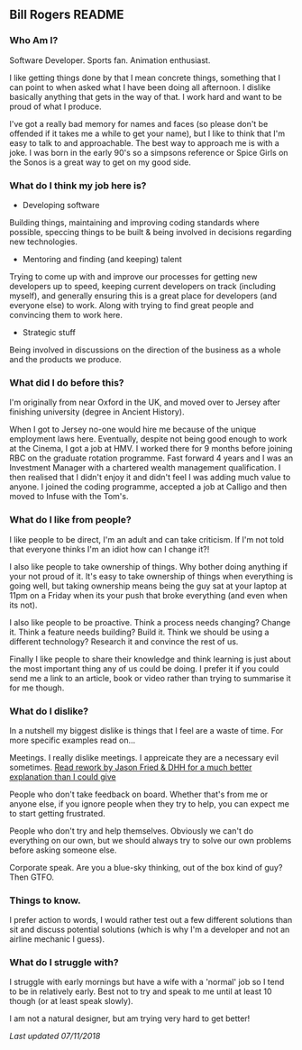 ## Bill Rogers README

### Who Am I?

Software Developer. Sports fan. Animation enthusiast.

I like getting things done by that I mean concrete things, something that I can point to when asked what I have been doing all afternoon. I dislike basically anything that gets in the way of that. I work hard and want to be proud of what I produce. 

I've got a really bad memory for names and faces (so please don't be offended if it takes me a while to get your name), but I like to think that I'm easy to talk to and approachable. The best way to approach me is with a joke. I was born in the early 90's so a simpsons reference or Spice Girls on the Sonos is a great way to get on my good side.

### What do I think my job here is?

- Developing software

Building things, maintaining and improving coding standards where possible, speccing things to be built & being involved in decisions regarding new technologies.

- Mentoring and finding (and keeping) talent

Trying to come up with and improve our processes for getting new developers up to speed, keeping current developers on track (including myself), and generally ensuring this is a great place for developers (and everyone else) to work. Along with trying to find great people and convincing them to work here.

- Strategic stuff

Being involved in discussions on the direction of the business as a whole and the products we produce.

### What did I do before this?

I'm originally from near Oxford in the UK, and moved over to Jersey after finishing university (degree in Ancient History).

When I got to Jersey no-one would hire me because of the unique employment laws here. Eventually, despite not being good enough to work at the Cinema, I got a job at HMV. I worked there for 9 months before joining RBC on the graduate rotation programme. Fast forward 4 years and I was an Investment Manager with a chartered wealth management qualification. I then realised that I didn't enjoy it and didn't feel I was adding much value to anyone. I joined the coding programme, accepted a job at Calligo and then moved to Infuse with the Tom's.

### What do I like from people?

I like people to be direct, I'm an adult and can take criticism. If I'm not told that everyone thinks I'm an idiot how can I change it?!

I also like people to take ownership of things. Why bother doing anything if your not proud of it. It's easy to take ownership of things when everything is going well, but taking ownership means being the guy sat at your laptop at 11pm on a Friday when its your push that broke everything (and even when its not).

I also like people to be proactive. Think a process needs changing? Change it. Think a feature needs building? Build it. Think we should be using a different technology? Research it and convince the rest of us.

Finally I like people to share their knowledge and think learning is just about the most important thing any of us could be doing. I prefer it if you could send me a link to an article, book or video rather than trying to summarise it for me though.

### What do I dislike?

In a nutshell my biggest dislike is things that I feel are a waste of time. For more specific examples read on...

Meetings. I really dislike meetings. I appreicate they are a necessary evil sometimes. [Read rework by Jason Fried & DHH for a much better explanation than I could give](https://www.amazon.co.uk/ReWork-Change-Way-Work-Forever-ebook/dp/B003ELY7PG/ref=pd_cp_351_1?_encoding=UTF8&pd_rd_i=B003ELY7PG&pd_rd_r=d98f034f-e21c-11e8-84c2-9b8c2383eeea&pd_rd_w=bI67g&pd_rd_wg=heSHV&pf_rd_i=desktop-dp-sims&pf_rd_m=A3P5ROKL5A1OLE&pf_rd_p=0ca7ef78-a9c4-4935-a8ff-59221f1ded3e&pf_rd_r=8M9E2AWY28T560CXHFEZ&pf_rd_s=desktop-dp-sims&pf_rd_t=40701&psc=1&refRID=8M9E2AWY28T560CXHFEZ)

People who don't take feedback on board. Whether that's from me or anyone else, if you ignore people when they try to help, you can expect me to start getting frustrated.

People who don't try and help themselves. Obviously we can't do everything on our own, but we should always try to solve our own problems before asking someone else.

Corporate speak. Are you a blue-sky thinking, out of the box kind of guy? Then GTFO.

### Things to know.

I prefer action to words, I would rather test out a few different solutions than sit and discuss potential solutions (which is why I'm a developer and not an airline mechanic I guess).

### What do I struggle with?

I struggle with early mornings but have a wife with a 'normal' job so I tend to be in relatively early. Best not to try and speak to me until at least 10 though (or at least speak slowly).

I am not a natural designer, but am trying very hard to get better!

*Last updated 07/11/2018*

